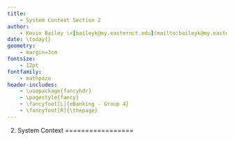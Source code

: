 ```yaml
---
title: 
	- System Context Section 2
author:
	- Kevin Bailey \<[baileyk@my.easternct.edu](mailto:baileyk@my.easternct.edu)\>
date: \today{}
geometry: 
	- margin=3cm
fontsize: 
	- 12pt
fontfamily: 
	- mathpazo
header-includes:
	- \usepackage{fancyhdr}
	- \pagestyle{fancy}
	- \fancyfoot[L]{eBanking - Group 4}
	- \fancyfoot[R]{\thepage}
---
```


2. System Context
=================
